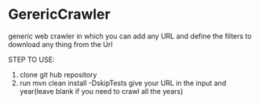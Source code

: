 # GerericCrawler
generic web crawler in which you can add any URL and define the filters to download any thing from the Url

STEP TO USE:
1) clone git hub repository
2) run mvn clean install -DskipTests
   give your URL in the input
   and year(leave blank if you need to crawl all the years)


